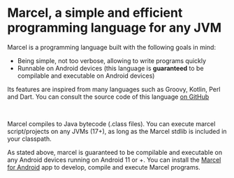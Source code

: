 # Marcel, a simple and efficient programming language for any JVM

Marcel is a programming language built with the following goals in mind:
- Being simple, not too verbose, allowing to write programs quickly
- Runnable on Android devices (this language is **guaranteed** to be compilable and executable on Android devices)

Its features are inspired from many languages such as Groovy, Kotlin, Perl and Dart. You can consult the source code of
this language [on GitHub](https://github.com/tambapps/marcel)

<br/>

Marcel compiles to Java bytecode (.class files). You can execute marcel script/projects on any JVMs (17+), as long as the Marcel stdlib is included
in your classpath.

As stated above, marcel is guaranteed to be compilable and executable on any Android devices running on Android 11 or +. You can install the [Marcel for Android](https://play.google.com/store/apps/details?id=com.tambapps.marcel.android.marshell)
app to develop, compile and execute Marcel programs.


